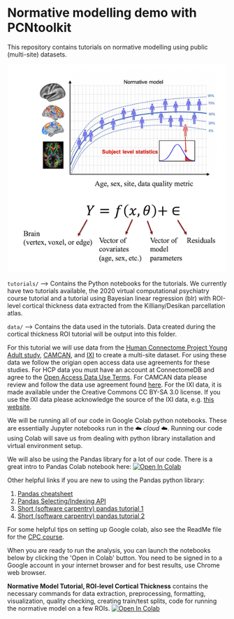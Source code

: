 # Normative modelling demo with PCNtoolkit
This repository contains tutorials on normative modelling using public (multi-site) datasets. 

<div>
<img src="data/NormModelSetup.png" width="500"/>
</div>


`tutorials/` --> Contains the Python notebooks for the tutorials. We currently have two tutorials available, the 2020 virtual computational psychiatry course tutorial and a tutorial using Bayesian linear regression (blr) with ROI-level cortical thickness data extracted from the Killiany/Desikan parcellation atlas.

`data/` --> Contains the data used in the tutorials. Data created during the cortical thickness ROI tutorial will be output into this folder. 

For this tutorial we will use data from the [Human Connectome Project Young Adult study](https://www.humanconnectome.org/study/hcp-young-adult), [CAMCAN](https://www.cam-can.org/), and [IXI](https://brain-development.org/ixi-dataset/) to create a multi-site dataset. For using these data we follow the origian open access data use agreements for these studies. For HCP data you must have an account at ConnectomeDB and agree to the [Open Access Data Use Terms](https://www.humanconnectome.org/study/hcp-young-adult/data-use-terms). For CAMCAN data please review and follow the data use agreement found [here](https://camcan-archive.mrc-cbu.cam.ac.uk/dataaccess/datarequest-nobutton.php). For the IXI data, it is made available under the Creative Commons CC BY-SA 3.0 license. If you use the IXI data please acknowledge the source of the IXI data, e.g. [this website](https://brain-development.org/ixi-dataset/).

We will be running all of our code in Google Colab python notebooks. These are essentially Jupyter notebooks run in the :cloud: *cloud* :cloud:. 
Running our code using Colab will save us from dealing with python library installation and virtual environment setup. 

We will also be using the Pandas library for a lot of our code. There is a great intro to Pandas Colab notebook here: [![Open In Colab](https://colab.research.google.com/assets/colab-badge.svg)](https://colab.research.google.com/notebooks/mlcc/intro_to_pandas.ipynb)

Other helpful links if you are new to using the Pandas python library:
1. [Pandas cheatsheet](https://pandas.pydata.org/Pandas_Cheat_Sheet.pdf)
2. [Pandas Selecting/Indexing API](https://pandas.pydata.org/pandas-docs/stable/user_guide/indexing.html)
3. [Short (software carpentry) pandas tutorial 1](https://swcarpentry.github.io/python-novice-gapminder/07-reading-tabular/index.html)
4. [Short (software carpentry) pandas tutorial 2](https://swcarpentry.github.io/python-novice-gapminder/08-data-frames/index.html)

For some helpful tips on setting up Google colab, also see the ReadMe file for the [CPC course](https://github.com/predictive-clinical-neuroscience/PCNtoolkit-demo/tree/main/tutorials/Comp_Psych_Course).

When you are ready to run the analysis, you can launch the notebooks below by clicking the 'Open in Colab' button. You need to be signed in to a Google account in your internet browser and for best results, use Chrome web browser. 


**Normative Model Tutorial, ROI-level Cortical Thickness** contains the necessary commands for data extraction, preprocessing, formatting, visualization, quality checking, creating train/test splits, code for running the normative model on a few ROIs. [![Open In Colab](https://colab.research.google.com/assets/colab-badge.svg)](https://colab.research.google.com/github/predictive-clinical-neuroscience/PCNtoolkit-demo/blob/main/tutorials/ROI_blr_cortthick/NormativeModelTutorial.ipynb)

